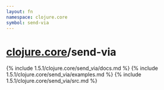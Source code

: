 ```yaml
---
layout: fn
namespace: clojure.core
symbol: send-via
---
```


# [clojure.core](../)/send-via

{% include 1.5.1/clojure.core/send_via/docs.md %}
{% include 1.5.1/clojure.core/send_via/examples.md %}
{% include 1.5.1/clojure.core/send_via/src.md %}

